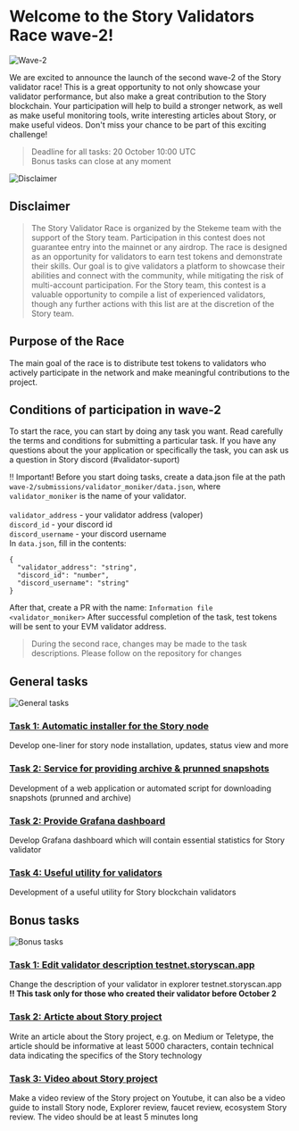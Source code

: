 # Welcome to the Story Validators Race wave-2!
![Wave-2](https://github.com/user-attachments/assets/b314b25e-8b80-4a55-8b41-1010b5de688b)

We are excited to announce the launch of the second wave-2 of the Story validator race! This is a great opportunity to not only showcase your validator performance, but also make a great contribution to the Story blockchain. Your participation will help to build a stronger network, as well as make useful monitoring tools, write interesting articles about Story, or make useful videos. Don't miss your chance to be part of this exciting challenge!

> Deadline for all tasks: 20 October 10:00 UTC<br>
Bonus tasks can close at any moment

![Disclaimer](https://github.com/user-attachments/assets/04cf6335-8e5d-4e2d-8be9-c4a509ba72e1)
## Disclaimer
> The Story Validator Race is organized by the Stekeme team with the support of the Story team. Participation in this contest does not guarantee entry into the mainnet or any airdrop. The race is designed as an opportunity for validators to earn test tokens and demonstrate their skills. Our goal is to give validators a platform to showcase their abilities and connect with the community, while mitigating the risk of multi-account participation. For the Story team, this contest is a valuable opportunity to compile a list of experienced validators, though any further actions with this list are at the discretion of the Story team.

## Purpose of the Race
The main goal of the race is to distribute test tokens to validators who actively participate in the network and make meaningful contributions to the project.

## Conditions of participation in wave-2
To start the race, you can start by doing any task you want. Read carefully the terms and conditions for submitting a particular task. If you have any questions about the your application or specifically the task, you can ask us a question in Story discord (#validator-suport)

‼️ Important! Before you start doing tasks, create a data.json file at the path `wave-2/submissions/validator_moniker/data.json`, where `validator_moniker` is the name of your validator.</br>
</br>
`validator_address` - your validator address (valoper)</br>
`discord_id` - your discord id</br>
`discord_username` - your discord username</br>
In `data.json`, fill in the contents:
```
{
  "validator_address": "string",
  "discord_id": "number",
  "discord_username": "string"
}
```
After that, create a PR with the name: `Information file <validator_moniker>`
After successful completion of the task, test tokens will be sent to your EVM validator address.

> During the second race, changes may be made to the task descriptions. Please follow on the repository for changes


## General tasks
![General tasks](https://github.com/user-attachments/assets/9d2bd1c6-265f-4159-8bbc-92a368b3dd59)

### [Task 1: Automatic installer for the Story node](./wave-2/tasks/general-task-1.md)
Develop one-liner for story node installation, updates, status view and more

### [Task 2: Service for providing archive & prunned snapshots](./wave-2/tasks/general-task-2.md)
Development of a web application or automated script for downloading snapshots (prunned and archive)

### [Task 2: Provide Grafana dashboard](./wave-2/tasks/general-task-3.md)
Develop Grafana dashboard which will contain essential statistics for Story validator

### [Task 4: Useful utility for validators](./wave-2/tasks/general-task-4.md)
Development of a useful utility for Story blockchain validators

## Bonus tasks
![Bonus tasks](https://github.com/user-attachments/assets/8b902a01-4fb0-4f71-8f7e-86b5524af002)

### [Task 1: Edit validator description testnet.storyscan.app](./wave-2/tasks/bonus-task-1.md)
Change the description of your validator in explorer testnet.storyscan.app</br>
<b>‼️ This task only for those who created their validator before October 2</b>

### [Task 2: Articte about Story project](./wave-2/tasks/bonus-task-2.md)
Write an article about the Story project, e.g. on Medium or Teletype, the article should be informative at least 5000 characters, contain technical data indicating the specifics of the Story technology

### [Task 3: Video about Story project](./wave-2/tasks/bonus-task-3.md)
Make a video review of the Story project on Youtube, it can also be a video guide to install Story node, Explorer review, faucet review, ecosystem Story review. The video should be at least 5 minutes long
